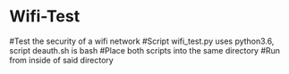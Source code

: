 # Wifi-Test
#Test the security of a wifi network
#Script wifi_test.py uses python3.6, script deauth.sh is bash
#Place both scripts into the same directory
#Run from inside of said directory
